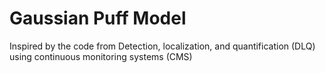 # Gaussian Puff Model


Inspired by the code from Detection, localization, and quantification (DLQ) using continuous monitoring systems (CMS)


